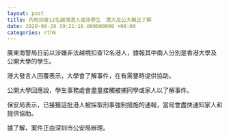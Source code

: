 ```yaml
---
layout: post
title: 內地扣查12名越境港人或涉學生　港大及公大稱正了解
date: 2020-08-28 19:21:16.000000000 +08:00
categories: rthk
---
```


廣東海警局日前以涉嫌非法越境扣查12名港人，據報其中兩人分別是香港大學及公開大學的學生。

港大發言人回覆表示，大學會了解事件，在有需要時提供協助。

公開大學回應說，學生事務處會盡量接觸被捕同學或家人以了解事件。

保安局表示，已接獲這批港人被採取刑事強制措施的通報，當局會盡快通知家人和提供協助。

據了解，案件正由深圳市公安局辦理。
